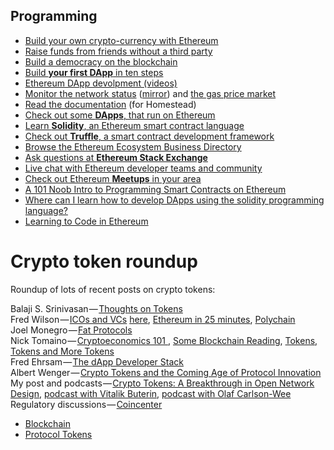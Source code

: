 ## Programming

- [Build your own crypto-currency with Ethereum](https://www.ethereum.org/token)
- [Raise funds from friends without a third party](https://www.ethereum.org/crowdsale)
- [Build a democracy on the blockchain](https://www.ethereum.org/dao)
- [Build **your first DApp** in ten steps](https://github.com/paritytech/parity/wiki/Tutorial-Part-I)
- [Ethereum DApp devolpment (videos)](http://decypher.tv/series/ethereum-development)
- [Monitor the network status](https://ethstats.net/) ([mirror](http://stats.parity.io/)) and [the gas price market](http://ethgasstation.info/)
- [Read the documentation](http://ethdocs.org/en/latest/) (for Homestead)
- [Check out some **DApps**, that run on Ethereum](http://dapps.ethercasts.com/)
- [Learn **Solidity**, an Ethereum smart contract language](https://solidity.readthedocs.io/)
- [Check out **Truffle**, a smart contract development framework](http://truffleframework.com/)
- [Browse the Ethereum Ecosystem Business Directory](http://ethereumall.com/)
- [Ask questions at **Ethereum Stack Exchange**](http://ethereum.stackexchange.com/)
- [Live chat with Ethereum developer teams and community](https://gitter.im/orgs/ethereum/rooms)
- [Check out Ethereum **Meetups** in your area](https://www.meetup.com/topics/ethereum/)
- [A 101 Noob Intro to Programming Smart Contracts on Ethereum](https://medium.com/@ConsenSys/a-101-noob-intro-to-programming-smart-contracts-on-ethereum-695d15c1dab4#.ieo0yl4jr)
- [Where can I learn how to develop DApps using the solidity programming language?](https://medium.com/@ConsenSys/a-101-noob-intro-to-programming-smart-contracts-on-ethereum-695d15c1dab4#.ieo0yl4jr
)
- [Learning to Code in Ethereum](https://www.reddit.com/r/ethereum/comments/4z4y81/any_advice_on_learning_to_code_in_ethereum/)

<div class="section-content"><div class="section-inner sectionLayout--insetColumn"><h1 name="62a1" id="62a1" class="graf graf--h3 graf--leading graf--title">Crypto token roundup</h1><p name="f63c" id="f63c" class="graf graf--p graf-after--h3">Roundup of lots of recent posts on crypto tokens:</p><p name="2f8f" id="2f8f" class="graf graf--p graf-after--p graf--trailing">Balaji S. Srinivasan — <a href="https://medium.com/@balajis/thoughts-on-tokens-436109aabcbe" data-href="https://medium.com/@balajis/thoughts-on-tokens-436109aabcbe" class="markup--anchor markup--p-anchor" target="_blank">Thoughts on Tokens</a><br>Fred Wilson — <a href="http://avc.com/2017/06/icos-and-vcs/" data-href="http://avc.com/2017/06/icos-and-vcs/" class="markup--anchor markup--p-anchor" rel="noopener nofollow" target="_blank">ICOs and VCs</a> <a href="http://avc.com/2017/06/icos-and-vcs/" data-href="http://avc.com/2017/06/icos-and-vcs/" class="markup--anchor markup--p-anchor" rel="noopener nofollow" target="_blank">here</a>, <a href="http://avc.com/2017/05/video-of-the-week-ethereum-in-25-minutes/" data-href="http://avc.com/2017/05/video-of-the-week-ethereum-in-25-minutes/" class="markup--anchor markup--p-anchor" rel="noopener nofollow" target="_blank">Ethereum in 25 minutes</a>, <a href="http://avc.com/2017/04/polychain/" data-href="http://avc.com/2017/04/polychain/" class="markup--anchor markup--p-anchor" rel="noopener nofollow" target="_blank">Polychain</a><br>Joel Monegro — <a href="https://www.usv.com/blog/fat-protocols" data-href="https://www.usv.com/blog/fat-protocols" class="markup--anchor markup--p-anchor" rel="noopener nofollow" target="_blank">Fat Protocols</a><br>Nick Tomaino — <a href="https://thecontrol.co/cryptoeconomics-101-e5c883e9a8ff" data-href="https://thecontrol.co/cryptoeconomics-101-e5c883e9a8ff" class="markup--anchor markup--p-anchor" rel="noopener nofollow" target="_blank">Cryptoeconomics 101 </a>, <a href="https://thecontrol.co/some-blockchain-reading-1d98ec6b2f39" data-href="https://thecontrol.co/some-blockchain-reading-1d98ec6b2f39" class="markup--anchor markup--p-anchor" rel="noopener nofollow" target="_blank">Some Blockchain Reading</a>, <a href="https://thecontrol.co/tokens-tokens-and-more-tokens-d4b177fbb443" data-href="https://thecontrol.co/tokens-tokens-and-more-tokens-d4b177fbb443" class="markup--anchor markup--p-anchor" rel="noopener nofollow" target="_blank">Tokens, Tokens and More Tokens</a><br>Fred Ehrsam — <a href="https://medium.com/@FEhrsam/the-dapp-developer-stack-the-blockchain-industry-barometer-8d55ec1c7d4" data-href="https://medium.com/@FEhrsam/the-dapp-developer-stack-the-blockchain-industry-barometer-8d55ec1c7d4" class="markup--anchor markup--p-anchor" target="_blank">The dApp Developer Stack</a><br>Albert Wenger — <a href="http://continuations.com/post/148098927445/crypto-tokens-and-the-coming-age-of-protocol" data-href="http://continuations.com/post/148098927445/crypto-tokens-and-the-coming-age-of-protocol" class="markup--anchor markup--p-anchor" rel="noopener nofollow" target="_blank">Crypto Tokens and the Coming Age of Protocol Innovation</a><br>My post and podcasts — <a href="https://medium.com/@cdixon/crypto-tokens-a-breakthrough-in-open-network-design-e600975be2ef" data-href="https://medium.com/@cdixon/crypto-tokens-a-breakthrough-in-open-network-design-e600975be2ef" class="markup--anchor markup--p-anchor" target="_blank">Crypto Tokens: A Breakthrough in Open Network Design</a>, <a href="https://a16z.com/2016/08/28/ethereum/" data-href="https://a16z.com/2016/08/28/ethereum/" class="markup--anchor markup--p-anchor" rel="noopener nofollow" target="_blank">podcast with Vitalik Buterin</a>, <a href="http://a16z.com/2017/04/03/cryptocurrencies-protocols-appcoins/" data-href="http://a16z.com/2017/04/03/cryptocurrencies-protocols-appcoins/" class="markup--anchor markup--p-anchor" rel="noopener nofollow" target="_blank">podcast with Olaf Carlson-Wee</a><br>Regulatory discussions — <a href="https://coincenter.org/report" data-href="https://coincenter.org/report" class="markup--anchor markup--p-anchor" rel="noopener nofollow" target="_blank">Coincenter</a></p></div></div></section></div><footer class="u-paddingTop10"><div class="container u-maxWidth740"><div class="row"><div class="col u-size12of12"></div></div><div class="row"><div class="col u-size12of12 js-postTags"><div class="u-paddingBottom10"><ul class="tags tags--postTags tags--borderless"><li><a class="link u-baseColor--link"   href="https://medium.com/tag/blockchain?source=post" data-action-source="post">Blockchain</a></li><li><a class="link u-baseColor--link"   href="https://medium.com/tag/protocol-tokens?source=post" data-action-source="post">Protocol Tokens</a></li></ul></div></div></div>
